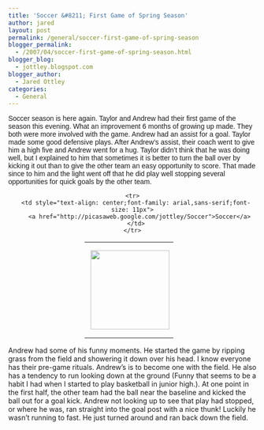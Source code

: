```yaml
---
title: 'Soccer &#8211; First Game of Spring Season'
author: jared
layout: post
permalink: /general/soccer-first-game-of-spring-season
blogger_permalink:
  - /2007/04/soccer-first-game-of-spring-season.html
blogger_blog:
  - jottley.blogspot.com
blogger_author:
  - Jared Ottley
categories:
  - General
---
```

<span style="font-family:arial;font-size:100%">Soccer season is here again. Taylor and Andrew had their first game of the season this evening. What an improvement 6 months of growing up made. They both were more involved with the game. Andrew had an assist for a goal. Taylor made some good defensive plays. After Andrew&#8217;s assist, their coach went to give him a high five and Andrew went for a hug. Taylor didn&#8217;t think that he was doing well, but I explained to him that sometimes it is better to turn the ball over by kicking it out than to give the other team an easy opportunity to score. That made since to him and the light went off that he did play well stopping several opportunities for quick goals by the other team.</p> <div align="center">
  <table style="width: 194px">
    <tr>
      <td style="height: 194px" align="center">
        <a href="http://picasaweb.google.com/jottley/Soccer"><img src="http://lh6.google.com/image/jottley/RhMu6DmzEBE/AAAAAAAAAC8/8OvaO1E3CgE/s160-c/Soccer.jpg" style="margin: 1px 0pt 0pt 4px" height="160" width="160" /></a>
      </td>
    </tr>
    
    <tr>
      <td style="text-align: center;font-family: arial,sans-serif;font-size: 11px">
        <a href="http://picasaweb.google.com/jottley/Soccer">Soccer</a>
      </td>
    </tr>
  </table>
</div>

<p>
  Andrew had some of his funny moments. He started the game by ripping grass from the field and showering it down over his head. I know everyone has their pre-game rituals. Andrew&#8217;s is to become one with the field. He also has a tendency to run looking down at the ground (Funny that seems to be a habit I had when I started to play basketball in junior high.). At one point in the first half, the other team had the ball near the baseline and kicked the ball out for a goal kick. Andrew not looking up to see that play had stopped, or where he was, ran straight into the goal post with a nice thunk! Luckily he wasn&#8217;t running to fast. He just turned around and ran back down the field.<br /></span>
</p>
